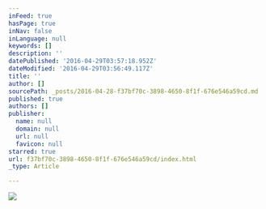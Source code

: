 ```yaml
---
inFeed: true
hasPage: true
inNav: false
inLanguage: null
keywords: []
description: ''
datePublished: '2016-04-29T03:57:18.952Z'
dateModified: '2016-04-29T03:56:49.117Z'
title: ''
author: []
sourcePath: _posts/2016-04-28-f37bf70c-3898-4650-8f1f-676e546a59cd.md
published: true
authors: []
publisher:
  name: null
  domain: null
  url: null
  favicon: null
starred: true
url: f37bf70c-3898-4650-8f1f-676e546a59cd/index.html
_type: Article

---
```

![](https://the-grid-user-content.s3-us-west-2.amazonaws.com/633988d2-40b5-4491-9c8f-dd0a7818516d.jpg)